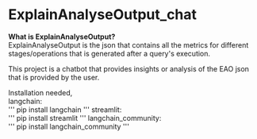 # ExplainAnalyseOutput_chat
**What is ExplainAnalyseOutput?**  
ExplainAnalyseOutput is the json that contains all the metrics for different stages/operations that is generated after a query's execution.

This project is a chatbot that provides insights or analysis of the EAO json that is provided by the user. 

Installation needed,  
langchain:  
''' pip install langchain '''
streamlit:  
''' pip install streamlit '''
langchain_community:  
''' pip install langchain_community '''

